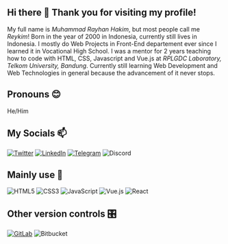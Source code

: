 ## Hi there 👋 Thank you for visiting my profile!

My full name is _Muhammad Rayhan Hakim_, but most people call me _Reykim_! Born in the year of 2000 in Indonesia, currently still lives in Indonesia. I mostly do Web Projects in Front-End departement ever since I learned it in Vocational High School. I was a mentor for 2 years teaching how to code with HTML, CSS, Javascript and Vue.js at _RPLGDC Laboratory, Telkom University, Bandung_. Currently still learning Web Development and Web Technologies in general because the advancement of it never stops.

## Pronouns 😊

He/Him

## My Socials 📫

<a href="https://twitter.com/Reykim_"><img alt="Twitter" src="https://img.shields.io/badge/@Reykim%20-%231DA1F2.svg?&style=for-the-badge&logo=Twitter&logoColor=white"/></a> <a href="https://linkedin.com/in/reykim"><img alt="LinkedIn" src="https://img.shields.io/badge/Reykim%20-%230077B5.svg?&style=for-the-badge&logo=linkedin&logoColor=white"/></a> <a href="https://t.me/reykim7124"><img alt="Telegram" src="https://img.shields.io/badge/Reykim7124-2CA5E0?style=for-the-badge&logo=telegram&logoColor=white" /></a> <img alt="Discord" src="https://img.shields.io/badge/Reykim%237124%20-%237289DA.svg?&style=for-the-badge&logo=discord&logoColor=white"/>

## Mainly use 📝

<img alt="HTML5" src="https://img.shields.io/badge/html5%20-%23E34F26.svg?&style=for-the-badge&logo=html5&logoColor=white"/> <img alt="CSS3" src="https://img.shields.io/badge/css3%20-%231572B6.svg?&style=for-the-badge&logo=css3&logoColor=white"/> <img alt="JavaScript" src="https://img.shields.io/badge/javascript%20-%23323330.svg?&style=for-the-badge&logo=javascript&logoColor=%23F7DF1E"/> <img alt="Vue.js" src="https://img.shields.io/badge/vuejs%20-%2335495e.svg?&style=for-the-badge&logo=vue.js&logoColor=%234FC08D"/> <img alt="React" src="https://img.shields.io/badge/react%20-%2320232a.svg?&style=for-the-badge&logo=react&logoColor=%2361DAFB"/>

## Other version controls 🎛

<a href="https://gitlab.com/reykim"><img alt="GitLab" src="https://img.shields.io/badge/gitlab%20-%23181717.svg?&style=for-the-badge&logo=gitlab&logoColor=white"/></a> <img alt="Bitbucket" src="https://img.shields.io/badge/bitbucket%20-%230047B3.svg?&style=for-the-badge&logo=bitbucket&logoColor=white"/>

<!--
**mrayhanhakim/mrayhanhakim** is a ✨ _special_ ✨ repository because its `README.md` (this file) appears on your GitHub profile.

Here are some ideas to get you started:

- 🔭 I’m currently working on ...
- 🌱 I’m currently learning ...
- 👯 I’m looking to collaborate on ...
- 🤔 I’m looking for help with ...
- 💬 Ask me about ...
- 📫 How to reach me: ...
- 😄 Pronouns: ...
- ⚡ Fun fact: ...
-->

